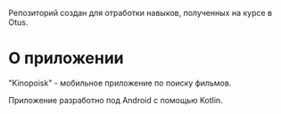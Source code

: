 Репозиторий создан для отработки навыков, полученных на курсе в Otus.

# О приложении
"Kinopoisk" - мобильное приложение по поиску фильмов. 

Приложение разработно под Android с помощью Kotlin.  


